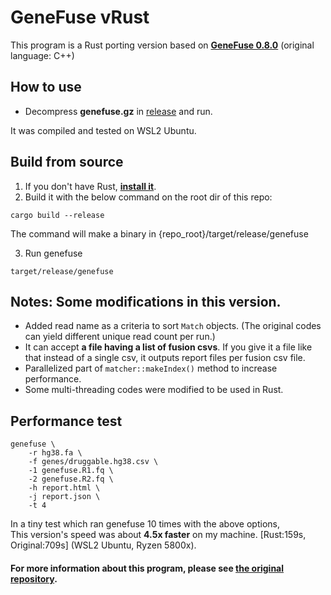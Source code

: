 # GeneFuse vRust
This program is a Rust porting version based on [**GeneFuse 0.8.0**](https://github.com/OpenGene/GeneFuse) (original language: C++)


## How to use
- Decompress **genefuse.gz** in [release](https://github.com/Crispy13/GeneFuseRust/releases) and run.  
  
It was compiled and tested on WSL2 Ubuntu.

## Build from source
1. If you don't have Rust, [**install it**](https://www.rust-lang.org/learn/get-started).  
2. Build it with the below command on the root dir of this repo:
```
cargo build --release
```
The command will make a binary in {repo_root}/target/release/genefuse

3. Run genefuse
```
target/release/genefuse
```

## Notes: Some modifications in this version.
- Added read name as a criteria to sort `Match` objects. (The original codes can yield different unique read count per run.)
- It can accept **a file having a list of fusion csvs**. If you give it a file like that instead of a single csv, it outputs report files per fusion csv file.
- Parallelized part of `matcher::makeIndex()` method to increase performance.
- Some multi-threading codes were modified to be used in Rust.

## Performance test
```
genefuse \
    -r hg38.fa \
    -f genes/druggable.hg38.csv \
    -1 genefuse.R1.fq \
    -2 genefuse.R2.fq \
    -h report.html \
    -j report.json \
    -t 4
```
In a tiny test which ran genefuse 10 times with the above options,  
This version's speed was about **4.5x faster** on my machine. \[Rust:159s, Original:709s\] (WSL2 Ubuntu, Ryzen 5800x).


#### For more information about this program, please see [**the original repository**](https://github.com/OpenGene/GeneFuse).




